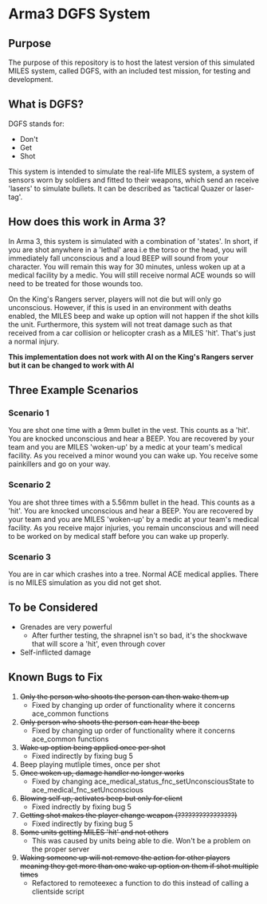 # Arma3 DGFS System

## Purpose

The purpose of this repository is to host the latest version of this simulated MILES system, called DGFS, with an included test mission, for testing and development.

## What is DGFS?

DGFS stands for:

- Don't
- Get
- Shot

This system is intended to simulate the real-life MILES system, a system of sensors worn by soldiers and fitted to their weapons, which send an receive 'lasers' to simulate bullets. It can be described as 'tactical Quazer or laser-tag'.

## How does this work in Arma 3?

In Arma 3, this system is simulated with a combination of 'states'. In short, if you are shot anywhere in a 'lethal' area i.e the torso or the head, you will immediately fall unconscious and a loud BEEP will sound from your character. You will remain this way for 30 minutes, unless woken up at a medical facility by a medic. You will still receive normal ACE wounds so will need to be treated for those wounds too.

On the King's Rangers server, players will not die but will only go unconscious. However, if this is used in an environment with deaths enabled, the MILES beep and wake up option will not happen if the shot kills the unit. Furthermore, this system will not treat damage such as that received from a car collision or helicopter crash as a MILES 'hit'. That's just a normal injury.

**This implementation does not work with AI on the King's Rangers server but it can be changed to work with AI**

## Three Example Scenarios

### Scenario 1

You are shot one time with a 9mm bullet in the vest. This counts as a 'hit'. You are knocked unconscious and hear a BEEP. You are recovered by your team and you are MILES 'woken-up' by a medic at your team's medical facility. As you received a minor wound you can wake up. You receive some painkillers and go on your way.

### Scenario 2

You are shot three times with a 5.56mm bullet in the head. This counts as a 'hit'. You are knocked unconscious and hear a BEEP. You are recovered by your team and you are MILES 'woken-up' by a medic at your team's medical facility. As you receive major injuries, you remain unconscious and will need to be worked on by medical staff before you can wake up properly.

### Scenario 3

You are in car which crashes into a tree. Normal ACE medical applies. There is no MILES simulation as you did not get shot.

## To be Considered

- Grenades are very powerful
    - After further testing, the shrapnel isn't so bad, it's the shockwave that will score a 'hit', even through cover
- Self-inflicted damage

## Known Bugs to Fix

1) ~~Only the person who shoots the person can then wake them up~~
    - Fixed by changing up order of functionality where it concerns ace_common functions
2) ~~Only person who shoots the person can hear the beep~~
    - Fixed by changing up order of functionality where it concerns ace_common functions
3) ~~Wake up option being applied once per shot~~
    - Fixed indirectly by fixing bug 5
4) Beep playing mutliple times, once per shot
5) ~~Once woken up, damage handler no longer works~~
    - Fixed by changing ace_medical_status_fnc_setUnconsciousState to ace_medical_fnc_setUnconscious
6) ~~Blowing self up, activates beep but only for client~~
    - Fixed indrectly by fixing bug 5
7) ~~Getting shot makes the player change weapon (????????????????)~~
    - Fixed indirectly by fixing bug 5
8) ~~Some units getting MILES 'hit' and not others~~
    - This was caused by units being able to die. Won't be a problem on the proper server
9) ~~Waking someone up will not remove the action for other players meaning they get more than one wake up option on them if shot multiple times~~
    - Refactored to remoteexec a function to do this instead of calling a clientside script